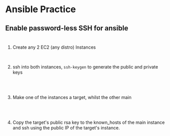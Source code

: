 # Ansible Practice

## Enable password-less SSH for ansible

#

1. Create any 2 EC2 (any distro) Instances  

<br>

2. ssh into both instances, `ssh-keygen` to generate the public and private keys

<br>

<br>

3. Make one of the instances a target, whilst the other main 

<br>

<br>

4. Copy the target's public rsa key to the known_hosts of the main instance and ssh using the public IP of the target's instance.

<br>